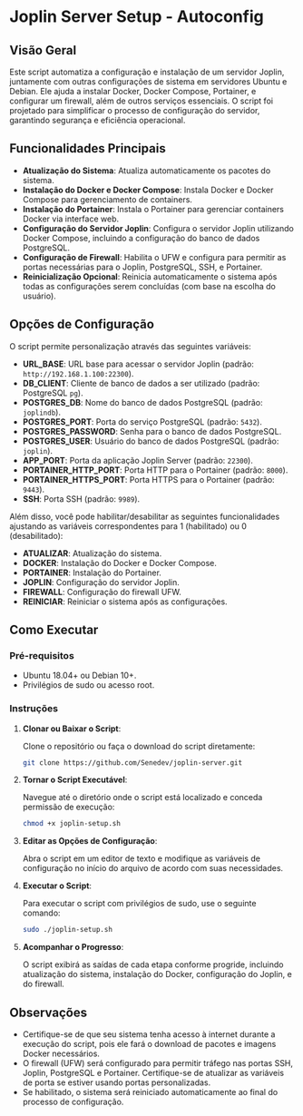 
# Joplin Server Setup - Autoconfig

## Visão Geral

Este script automatiza a configuração e instalação de um servidor Joplin, juntamente com outras configurações de sistema em servidores Ubuntu e Debian. Ele ajuda a instalar Docker, Docker Compose, Portainer, e configurar um firewall, além de outros serviços essenciais. O script foi projetado para simplificar o processo de configuração do servidor, garantindo segurança e eficiência operacional.

## Funcionalidades Principais

- **Atualização do Sistema**: Atualiza automaticamente os pacotes do sistema.
- **Instalação do Docker e Docker Compose**: Instala Docker e Docker Compose para gerenciamento de containers.
- **Instalação do Portainer**: Instala o Portainer para gerenciar containers Docker via interface web.
- **Configuração do Servidor Joplin**: Configura o servidor Joplin utilizando Docker Compose, incluindo a configuração do banco de dados PostgreSQL.
- **Configuração de Firewall**: Habilita o UFW e configura para permitir as portas necessárias para o Joplin, PostgreSQL, SSH, e Portainer.
- **Reinicialização Opcional**: Reinicia automaticamente o sistema após todas as configurações serem concluídas (com base na escolha do usuário).

## Opções de Configuração

O script permite personalização através das seguintes variáveis:

- **URL_BASE**: URL base para acessar o servidor Joplin (padrão: `http://192.168.1.100:22300`).
- **DB_CLIENT**: Cliente de banco de dados a ser utilizado (padrão: PostgreSQL `pg`).
- **POSTGRES_DB**: Nome do banco de dados PostgreSQL (padrão: `joplindb`).
- **POSTGRES_PORT**: Porta do serviço PostgreSQL (padrão: `5432`).
- **POSTGRES_PASSWORD**: Senha para o banco de dados PostgreSQL.
- **POSTGRES_USER**: Usuário do banco de dados PostgreSQL (padrão: `joplin`).
- **APP_PORT**: Porta da aplicação Joplin Server (padrão: `22300`).
- **PORTAINER_HTTP_PORT**: Porta HTTP para o Portainer (padrão: `8000`).
- **PORTAINER_HTTPS_PORT**: Porta HTTPS para o Portainer (padrão: `9443`).
- **SSH**: Porta SSH (padrão: `9989`).

Além disso, você pode habilitar/desabilitar as seguintes funcionalidades ajustando as variáveis correspondentes para 1 (habilitado) ou 0 (desabilitado):

- **ATUALIZAR**: Atualização do sistema.
- **DOCKER**: Instalação do Docker e Docker Compose.
- **PORTAINER**: Instalação do Portainer.
- **JOPLIN**: Configuração do servidor Joplin.
- **FIREWALL**: Configuração do firewall UFW.
- **REINICIAR**: Reiniciar o sistema após as configurações.

## Como Executar

### Pré-requisitos

- Ubuntu 18.04+ ou Debian 10+.
- Privilégios de sudo ou acesso root.

### Instruções

1. **Clonar ou Baixar o Script**:

   Clone o repositório ou faça o download do script diretamente:

   ```bash
   git clone https://github.com/Senedev/joplin-server.git
   ```

2. **Tornar o Script Executável**:

   Navegue até o diretório onde o script está localizado e conceda permissão de execução:

   ```bash
   chmod +x joplin-setup.sh
   ```

3. **Editar as Opções de Configuração**:

   Abra o script em um editor de texto e modifique as variáveis de configuração no início do arquivo de acordo com suas necessidades.

4. **Executar o Script**:

   Para executar o script com privilégios de sudo, use o seguinte comando:

   ```bash
   sudo ./joplin-setup.sh
   ```

5. **Acompanhar o Progresso**:

   O script exibirá as saídas de cada etapa conforme progride, incluindo atualização do sistema, instalação do Docker, configuração do Joplin, e do firewall.

## Observações

- Certifique-se de que seu sistema tenha acesso à internet durante a execução do script, pois ele fará o download de pacotes e imagens Docker necessários.
- O firewall (UFW) será configurado para permitir tráfego nas portas SSH, Joplin, PostgreSQL e Portainer. Certifique-se de atualizar as variáveis de porta se estiver usando portas personalizadas.
- Se habilitado, o sistema será reiniciado automaticamente ao final do processo de configuração.
